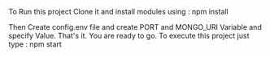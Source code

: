 To Run this project Clone it and install modules using : npm install

Then Create config.env file and create PORT and MONGO_URI Variable and specify Value. That's it. You are ready to go. To execute this project just type : npm start
